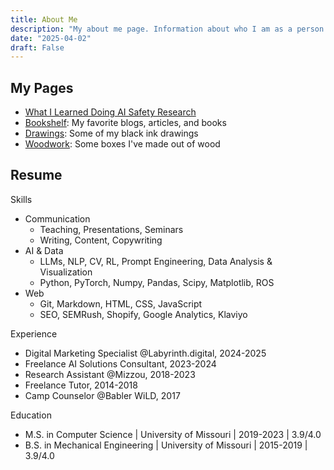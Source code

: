 ```yaml
---
title: About Me
description: "My about me page. Information about who I am as a person."
date: "2025-04-02"
draft: False
---
```


## My Pages
- [What I Learned Doing AI Safety Research](/research)
- [Bookshelf](/bookshelf): My favorite blogs, articles, and books
- [Drawings](/drawings): Some of my black ink drawings
- [Woodwork](/woodwork): Some boxes I've made out of wood

## Resume
Skills
- Communication
	- Teaching, Presentations, Seminars
	- Writing, Content, Copywriting
- AI & Data
	- LLMs, NLP, CV, RL, Prompt Engineering, Data Analysis & Visualization
	- Python, PyTorch, Numpy, Pandas, Scipy, Matplotlib, ROS
- Web
	- Git, Markdown, HTML, CSS, JavaScript
	- SEO, SEMRush, Shopify, Google Analytics, Klaviyo

Experience
- Digital Marketing Specialist @Labyrinth.digital, 2024-2025
- Freelance AI Solutions Consultant, 2023-2024
- Research Assistant @Mizzou, 2018-2023
- Freelance Tutor, 2014-2018
- Camp Counselor @Babler WiLD, 2017

Education
- M.S. in Computer Science | University of Missouri | 2019-2023 | 3.9/4.0
- B.S. in Mechanical Engineering | University of Missouri | 2015-2019 | 3.9/4.0

